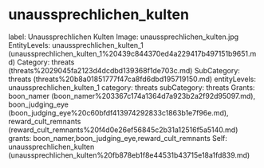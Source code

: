 # unaussprechlichen_kulten

label: Unaussprechlichen Kulten
Image: unaussprechlichen_kulten.jpg
EntityLevels: unaussprechlichen_kulten_1 (unaussprechlichen_kulten_1%20439c844370ed4a229417b497151b9651.md)
Category: threats (threats%2029045fa2123d4dcdbd139368f1de703c.md)
SubCategory: threats (threats%20b8a01851777f47ca8fd6dbd195719150.md)
entityLevels: unaussprechlichen_kulten_1
category: threats
subCategory: threats
Grants: boon_namer (boon_namer%203367c174a1364d7a923b2a2f92d95097.md), boon_judging_eye (boon_judging_eye%20c60bfdf413974292833c1863b1e7f96e.md), reward_cult_remnants (reward_cult_remnants%20f4d0e26ef56845c2b31a12516f5a5140.md)
grants: boon_namer,boon_judging_eye,reward_cult_remnants
Self: unaussprechlichen_kulten (unaussprechlichen_kulten%20fb878eb1f8e44531b43715e18a1fd839.md)

[](Untitled%20ea22c4f363a141e481b4f5a62ec6c020.md)